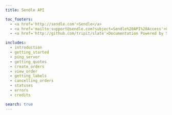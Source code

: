 ```yaml
---
title: Sendle API

toc_footers:
  - <a href='http://sendle.com'>Sendle</a>
  - <a href='mailto:support@sendle.com?subject=Sendle%20API%20Access'>Get API Access!</a>
  - <a href='http://github.com/tripit/slate'>Documentation Powered by Slate</a>

includes:
  - introduction
  - getting_started
  - ping_server
  - getting_quotes
  - create_orders
  - view_order
  - getting_labels
  - cancelling_orders
  - statuses
  - errors
  - credits

search: true
---
```



